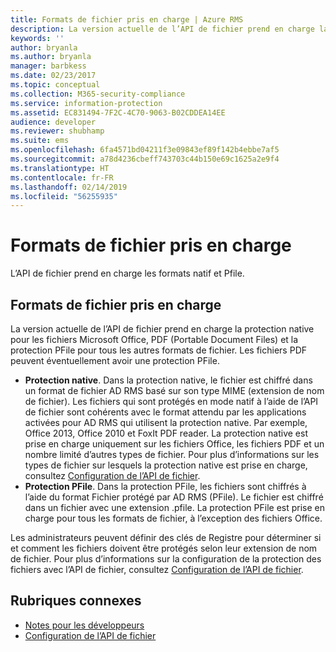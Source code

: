 ```yaml
---
title: Formats de fichier pris en charge | Azure RMS
description: La version actuelle de l’API de fichier prend en charge la protection native pour les fichiers Microsoft Office, PDF et la protection PFile pour tous les autres formats de fichier.
keywords: ''
author: bryanla
ms.author: bryanla
manager: barbkess
ms.date: 02/23/2017
ms.topic: conceptual
ms.collection: M365-security-compliance
ms.service: information-protection
ms.assetid: EC831494-7F2C-4C70-9063-B02CDDEA14EE
audience: developer
ms.reviewer: shubhamp
ms.suite: ems
ms.openlocfilehash: 6fa4571bd04211f3e09843ef89f142b4ebbe7af5
ms.sourcegitcommit: a78d4236cbeff743703c44b150e69c1625a2e9f4
ms.translationtype: HT
ms.contentlocale: fr-FR
ms.lasthandoff: 02/14/2019
ms.locfileid: "56255935"
---
```

# <a name="supported-file-formats"></a>Formats de fichier pris en charge

L’API de fichier prend en charge les formats natif et Pfile.

## <a name="supported-file-formats"></a>Formats de fichier pris en charge

La version actuelle de l’API de fichier prend en charge la protection native pour les fichiers Microsoft Office, PDF (Portable Document Files) et la protection PFile pour tous les autres formats de fichier. Les fichiers PDF peuvent éventuellement avoir une protection PFile.

-   **Protection native**. Dans la protection native, le fichier est chiffré dans un format de fichier AD RMS basé sur son type MIME (extension de nom de fichier). Les fichiers qui sont protégés en mode natif à l’aide de l’API de fichier sont cohérents avec le format attendu par les applications activées pour AD RMS qui utilisent la protection native. Par exemple, Office 2013, Office 2010 et FoxIt PDF reader. La protection native est prise en charge uniquement sur les fichiers Office, les fichiers PDF et un nombre limité d’autres types de fichier. Pour plus d’informations sur les types de fichier sur lesquels la protection native est prise en charge, consultez [Configuration de l’API de fichier](file-api-configuration.md).
-   **Protection PFile**. Dans la protection PFile, les fichiers sont chiffrés à l’aide du format Fichier protégé par AD RMS (PFile). Le fichier est chiffré dans un fichier avec une extension .pfile. La protection PFile est prise en charge pour tous les formats de fichier, à l’exception des fichiers Office.

Les administrateurs peuvent définir des clés de Registre pour déterminer si et comment les fichiers doivent être protégés selon leur extension de nom de fichier. Pour plus d’informations sur la configuration de la protection des fichiers avec l’API de fichier, consultez [Configuration de l’API de fichier](file-api-configuration.md).

## <a name="related-topics"></a>Rubriques connexes

* [Notes pour les développeurs](developer-notes.md)
* [Configuration de l’API de fichier](file-api-configuration.md)
 
